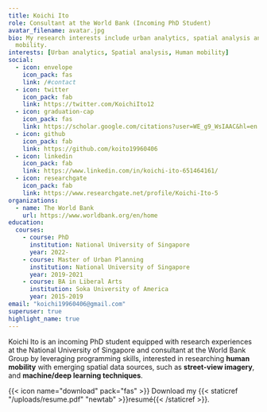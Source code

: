 ```yaml
---
title: Koichi Ito
role: Consultant at the World Bank (Incoming PhD Student)
avatar_filename: avatar.jpg
bio: My research interests include urban analytics, spatial analysis and human
  mobility.
interests: [Urban analytics, Spatial analysis, Human mobility]
social:
  - icon: envelope
    icon_pack: fas
    link: /#contact
  - icon: twitter
    icon_pack: fab
    link: https://twitter.com/KoichiIto12
  - icon: graduation-cap
    icon_pack: fas
    link: https://scholar.google.com/citations?user=WE_g9_WsIAAC&hl=en
  - icon: github
    icon_pack: fab
    link: https://github.com/koito19960406
  - icon: linkedin
    icon_pack: fab
    link: https://www.linkedin.com/in/koichi-ito-651464161/
  - icon: researchgate
    icon_pack: fab
    link: https://www.researchgate.net/profile/Koichi-Ito-5
organizations:
  - name: The World Bank
    url: https://www.worldbank.org/en/home
education:
  courses:
    - course: PhD
      institution: National University of Singapore
      year: 2022-
    - course: Master of Urban Planning
      institution: National University of Singapore
      year: 2019-2021
    - course: BA in Liberal Arts
      institution: Soka University of America
      year: 2015-2019
email: "koichi19960406@gmail.com"
superuser: true
highlight_name: true
---
```

Koichi Ito is an incoming PhD student equipped with research experiences at the National University of Singapore and consultant at the World Bank Group by leveraging programming skills, interested in researching **human mobility** with emerging spatial data sources, such as **street-view imagery**, and **machine/deep learning techniques**.

{{< icon name="download" pack="fas" >}} Download my {{< staticref "/uploads/resume.pdf" "newtab" >}}resumé{{< /staticref >}}.
